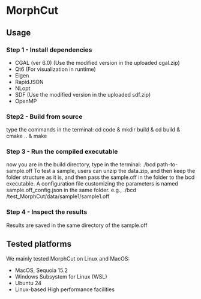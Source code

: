 # MorphCut
## Usage
### Step 1 - Install dependencies
- CGAL (ver 6.0) (Use the modified version in the uploaded cgal.zip)
- Qt6 (For visualization in runtime)
- Eigen
- RapidJSON
- NLopt
- SDF (Use the modified version in the uploaded sdf.zip)
- OpenMP
### Step2 - Build from source
type the commands in the terminal:
cd code & mkdir build & cd build & cmake .. & make
### Step 3 - Run the compiled executable
now you are in the build directory, type in the terminal:
./bcd path-to-sample.off
To test a sample, users can unzip the data.zip, and then keep the folder structure as it is, and then pass the sample.off in the folder to the bcd executable. A configuration file customizing the parameters is named sample.off_config.json in the same folder.
e.g., ./bcd /test_MorphCut/data/sample1/sample1.off
### Step 4 - Inspect the results
Results are saved in the same directory of the sample.off
## Tested platforms
We mainly tested MorphCut on Linux and MacOS:
- MacOS, Sequoia 15.2
- Windows Subsystem for Linux (WSL)
- Ubuntu 24
- Linux-based High performance facilities

